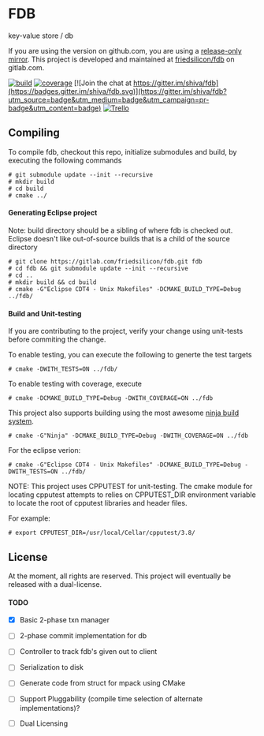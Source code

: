 # FDB

key-value store / db 

If you are using the version on github.com, you are using a [release-only mirror](https://github.com/friedsilicon/fdb). This project is developed and maintained at [friedsilicon/fdb](https://gitlab.com/friedsilicon/fdb) on gitlab.com.

[![build](https://gitlab.com/friedsilicon/fdb/badges/master/build.svg)](https://gitlab.com/friedsilicon/fdb/commits/master)
[![coverage](https://gitlab.com/friedsilicon/fdb/badges/master/coverage.svg?job=build)](https://friedsilicon.gitlab.io/fdb/coverage/)
[![Join the chat at https://gitter.im/shiva/fdb](https://badges.gitter.im/shiva/fdb.svg)](https://gitter.im/shiva/fdb?utm_source=badge&utm_medium=badge&utm_campaign=pr-badge&utm_content=badge)
[![Trello](http://res.cloudinary.com/shiva/image/upload/c_scale,w_80/v1478231913/trello-logo-blue_fy6esb.png)](https://trello.com/b/MmkbCOA2)

## Compiling

To compile fdb, checkout this repo, initialize submodules and build, by executing the following commands

    # git submodule update --init --recursive
    # mkdir build
    # cd build
    # cmake ../

#### Generating Eclipse project

Note: build directory should be a sibling of where fdb is checked out. Eclipse doesn't like out-of-source builds that is a child of the source directory

    # git clone https://gitlab.com/friedsilicon/fdb.git fdb
    # cd fdb && git submodule update --init --recursive
    # cd ..
    # mkdir build && cd build
    # cmake -G"Eclipse CDT4 - Unix Makefiles" -DCMAKE_BUILD_TYPE=Debug ../fdb/

#### Build and Unit-testing

If you are contributing to the project, verify your change using unit-tests before commiting the change.

To enable testing, you can execute the following to generte the test targets

    # cmake -DWITH_TESTS=ON ../fdb/

To enable testing with coverage, execute

    # cmake -DCMAKE_BUILD_TYPE=Debug -DWITH_COVERAGE=ON ../fdb

This project also supports building using the most awesome [ninja build system](https://ninja-build.org/).

    # cmake -G"Ninja" -DCMAKE_BUILD_TYPE=Debug -DWITH_COVERAGE=ON ../fdb

For the eclipse verion:

    # cmake -G"Eclipse CDT4 - Unix Makefiles" -DCMAKE_BUILD_TYPE=Debug -DWITH_TESTS=ON ../fdb/

NOTE: This project uses CPPUTEST for unit-testing. The cmake module for locating cpputest attempts to relies on CPPUTEST_DIR environment variable to locate the root of cpputest libraries and header files.

For example:

    # export CPPUTEST_DIR=/usr/local/Cellar/cpputest/3.8/

## License

At the moment, all rights are reserved. This project will eventually be released with a dual-license. 


#### TODO

  - [x] Basic 2-phase txn manager
  - [ ] 2-phase commit implementation for db
  - [ ] Controller to track fdb's given out to client
  - [ ] Serialization to disk
  - [ ] Generate code from struct for mpack using CMake
  - [ ] Support Pluggability (compile time selection of alternate implementations)?
  - [ ] Dual Licensing

